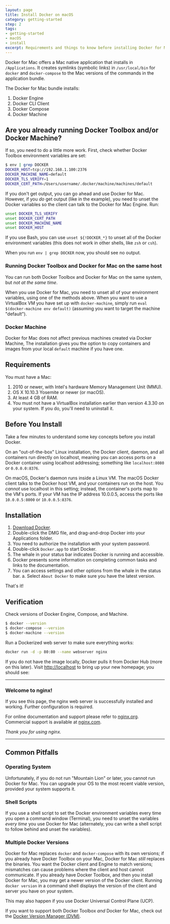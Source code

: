 ```yaml
---
layout: page
title: Install Docker on macOS
category: getting-started
step: 2
tags:
- getting-started
- macOS
- install
excerpt: Requirements and things to know before installing Docker for Mac.
---
```


Docker for Mac offers a Mac native application that installs in `/Applications`. It creates symlinks (symbolic links) in `/usr/local/bin` for `docker` and `docker-compose` to the Mac versions of the commands in the application bundle.

The Docker for Mac bundle installs:

1. Docker Engine
2. Docker CLI Client
3. Docker Compose
4. Docker Machine

## Are you already running Docker Toolbox and/or Docker Machine?

If so, you need to do a little more work. First, check whether Docker Toolbox environment variables are set:

```bash
$ env | grep DOCKER
DOCKER_HOST=tcp://192.168.1.100:2376
DOCKER_MACHINE_NAME=default
DOCKER_TLS_VERIFY=1
DOCKER_CERT_PATH=/Users/username/.docker/machine/machines/default
```

If you don't get output, you can go ahead and use Docker for Mac. However, if you *do* get output (like in the example), you need to unset the Docker variables so the client can talk to the Docker for Mac Engine. Run:

```bash
unset DOCKER_TLS_VERIFY
unset DOCKER_CERT_PATH
unset DOCKER_MACHINE_NAME
unset DOCKER_HOST
```

If you use Bash, you can use `unset ${!DOCKER_*}` to unset all of the Docker environment variables (this does not work in other shells, like `zsh` or `csh`).

When you run `env | grep DOCKER` now, you should see no output.

### Running Docker Toolbox and Docker for Mac on the same host

You can run both Docker Toolbox and Docker for Mac on the same system, but *not at the same time*.

When you use Docker for Mac, you need to unset all of your environment variables, using one of the methods above. When you want to use a VirtualBox VM you have set up with `docker-machine`, simply run `eval $(docker-machine env default)` (assuming you want to target the machine "default").

### Docker Machine

Docker for Mac does not affect previous machines created via Docker Machine, The installation gives you the option to copy containers and images from your local `default` machine if you have one.

## Requirements

You must have a Mac:

1. 2010 or newer, with Intel's hardware Memory Management Unit (MMU).
2. OS X 10.10.3 Yosemite or newer (or macOS).
3. At least 4 GB of RAM.
4. You must not have a VirtualBox installation earlier than version 4.3.30 on your system. If you do, you'll need to uninstall it.


## Before You Install

Take a few minutes to understand some key concepts before you install Docker.

On an "out-of-the-box" Linux installation, the Docker client, daemon, and all containers run directly on localhost, meaning you can access ports on a Docker container using localhost addressing; something like `localhost:8080` or `0.0.0.0:8376`.

On macOS, Docker's daemon runs inside a Linux VM. The macOS Docker client talks to the Docker host VM, and your containers run on the host. You *cannot* use localhost in this setting; instead, the container's ports map to the VM's ports. If your VM has the IP address 10.0.0.5, access the ports like `10.0.0.5:8000` or `10.0.0.5:8376`.

## Installation

1. [Download Docker](https://download.docker.com/mac/beta/Docker.dmg).
2. Double-click the DMG file, and drag-and-drop Docker into your Applications folder.
3. You need to authorize the installation with your system password.
4. Double-click `Docker.app` to start Docker.
5. The whale in your status bar indicates Docker is running and accessible.
6. Docker presents some information on completing common tasks and links to the documentation.
7. You can access settings and other options from the whale in the status bar.
    a. Select `About Docker` to make sure you have the latest version.

That's it!

## Verification

Check versions of Docker Engine, Compose, and Machine.

```bash
$ docker --version
$ docker-compose --version
$ docker-machine --version
```

Run a Dockerized web server to make sure everything works:

```bash
docker run -d -p 80:80 --name webserver nginx
```

If you do not have the image locally, Docker pulls it from Docker Hub (more on this later). Visit [http://localhost](http://localhost) to bring up your new homepage; you should see:

***************

### Welcome to nginx!

If you see this page, the nginx web server is successfully installed and working. Further configuration is required.

For online documentation and support please refer to [nginx.org](http://nginx.org).
Commercial support is available at [nginx.com](http://nginx.com).

*Thank you for using nginx.*

***************

## Common Pitfalls

### Operating System

Unfortunately, if you do not run "Mountain Lion" or later, you cannot run Docker for Mac. You can upgrade your OS to the most recent viable version, provided your system supports it.

### Shell Scripts

If you use a shell script to set the Docker environment variables every time you open a command window (Terminal), you need to unset the variables *every time* you use Docker for Mac (alternately, you can write a shell script to follow behind and unset the variables).

### Multiple Docker Versions

Docker for Mac replaces `docker` and `docker-compose` with its own versions; if you already have Docker Toolbox on your Mac, Docker for Mac *still* replaces the binaries. You want the Docker client and Engine to match versions; mismatches can cause problems where the client and host cannot communicate. If you already have Docker Toolbox, and then you install Docker for Mac, you may get a newer version of the Docker client. Running `docker version` in a command shell displays the version of the client and server you have on your system.

This may also happen if you use Docker Universal Control Plane (UCP).

If you want to support both Docker Toolbox *and* Docker for Mac, check out the [Docker Version Manager (DVM)](https://github.com/getcarina/dvm).